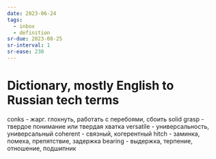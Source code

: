 ```yaml
---
date: 2023-06-24
tags:
  - inbox
  - definition
sr-due: 2023-08-25
sr-interval: 1
sr-ease: 230
---
```


# Dictionary, mostly English to Russian tech terms

conks - жарг. глохнуть, работать с перебоями, сбоить
solid grasp - твердое понимание или твердая хватка
versatile - универсальность, универсальный
coherent - связный, когерентный
hitch - заминка, помеха, препятствие, задержка
bearing - выдержка, терпение, отношение, подшипник
